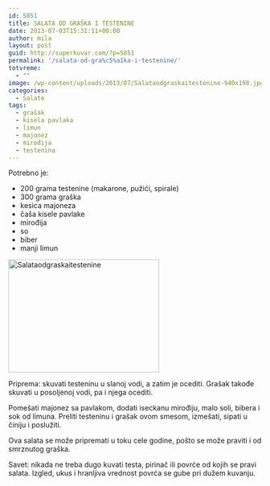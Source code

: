 ```yaml
---
id: 5851
title: SALATA OD GRAŠKA I TESTENINE
date: 2013-07-03T15:31:11+00:00
author: mila
layout: post
guid: http://superkuvar.com/?p=5851
permalink: '/salata-od-gra%c5%a1ka-i-testenine/'
totvreme:
  - ""
image: /wp-content/uploads/2013/07/Salataodgraskaitestenine-940x198.jpg
categories:
  - Salate
tags:
  - grašak
  - kisela pavlaka
  - limun
  - majonez
  - mirođija
  - testenina
---
```

Potrebno je:

  * 200 grama testenine (makarone, pužići, spirale)
  * 300 grama graška
  * kesica majoneza
  * čaša kisele pavlake
  * mirođija
  * so
  * biber
  * manji limun

<img class="alignnone size-medium wp-image-5853" src="//superkuvar.com/wp-content/uploads/2013/07/Salataodgraskaitestenine-300x225.jpg" alt="Salataodgraskaitestenine" width="300" height="225" /> 

Priprema: skuvati testeninu u slanoj vodi, a zatim je ocediti. Grašak takođe skuvati u posoljenoj vodi, pa i njega ocediti.

Pomešati majonez sa pavlakom, dodati iseckanu mirođiju, malo soli, bibera i sok od limuna. Preliti testeninu i grašak ovom smesom, izmešati, sipati u činiju i poslužiti.

Ova salata se može pripremati u toku cele godine, pošto se može praviti i od smrznutog graška.

Savet: nikada ne treba dugo kuvati testa, pirinač ili povrće od kojih se pravi salata. Izgled, ukus i hranljiva vrednost povrća se gube pri dužem kuvanju.